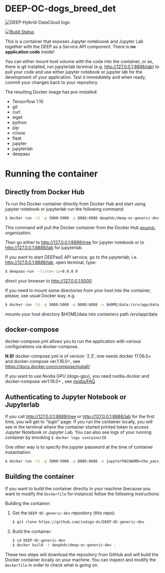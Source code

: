DEEP-OC-dogs_breed_det
============================================

![DEEP-Hybrid-DataCloud logo](https://docs.deep-hybrid-datacloud.eu/en/latest/_static/logo.png)

[![Build Status](https://jenkins.indigo-datacloud.eu:8080/buildStatus/icon?job=Pipeline-as-code/DEEP-OC-org/DEEP-OC-generic-dev/master)](https://jenkins.indigo-datacloud.eu:8080/job/Pipeline-as-code/job/DEEP-OC-org/job/DEEP-OC-generic-dev/job/master)

This is a container that exposes Jupyter noteboook and Jupyter Lab together with the DEEP as a Service API component. There is **no application code** inside!

You can either mount host volume with the code into the container, or as, there is git installed, run jupyterlab terminal (e.g. http://127.0.0.1:8888/lab) to pull your code and use either jupyter notebook or jupyter lab 
for the development of your application. Test it immediately and when ready, commit your changes back to your repository.


The resulting Docker image has pre-installed:
* Tensorflow 1.10
* git
* curl
* wget
* python
* pip
* rclone
* flaat
* jupyter
* jupyterlab
* deepaas


# Running the container

## Directly from Docker Hub

To run the Docker container directly from Docker Hub and start using jupyter notebook or jupyterlab run the following command:

```bash
$ docker run -ti -p 5000:5000 -p 8888:8888 deephdc/deep-oc-generic-dev
```

This command will pull the Docker container from the Docker Hub
[`deephdc`](https://hub.docker.com/u/deephdc/) organization.

Then go either to http://127.0.0.1:8888/tree for jupyter notebook or to http://127.0.0.1:8888/lab for jupyterlab.

If you want to start DEEPaaS API service, go to the jupyterlab, i.e. http://127.0.0.1:8888/lab, open terminal, type:

```bash
$ deepaas-run --listen-ip=0.0.0.0
```

direct your browser to http://127.0.0.1:5000

If you need to mount some directories from your host into the container, please, use usual Docker way, e.g.

```bash
$ docker run -ti -p 5000:5000 -p 8888:8888 -v $HOME/data:/srv/app/data deephdc/deep-oc-generic-dev
```

mounts your host directory $HOME/data into containers path /srv/app/data


## docker-compose

docker-compose.yml allows you to run the application with various configurations via docker-compose.

**N.B!** docker-compose.yml is of version '2.3', one needs docker 17.06.0+ and docker-compose ver.1.16.0+, see https://docs.docker.com/compose/install/

If you want to use Nvidia GPU (dogs-gpu), you need nvidia-docker and docker-compose ver1.19.0+ , see [nvidia/FAQ](https://github.com/NVIDIA/nvidia-docker/wiki/Frequently-Asked-Questions#do-you-support-docker-compose)


## Authenticating to Jupyter Notebook or Jupyterlab

If you call http://127.0.0.1:8888/tree or http://127.0.0.1:8888/lab for the first time, you will get to "login" page. If you run the container locally, 
you will see in the terminal where the container started printed token to access Jupyter Notebook or Jupyter Lab. 
You can also see logs of your running container by envoking ```$ docker logs containerID```

One other way is to specify the jupyter password at the time of container instantiation:

```bash
$ docker run -ti -p 5000:5000 -p 8888:8888 -e jupyterPASSWORD=the_pass_for_jupyter deephdc/deep-oc-generic-dev
```


## Building the container

If you want to build the container directly in your machine (because you want
to modify the `Dockerfile` for instance) follow the following instructions:

Building the container:

1. Get the `DEEP-OC-generic-dev` repository (this repo):

    ```bash
    $ git clone https://github.com/indigo-dc/DEEP-OC-generic-dev
    ```

2. Build the container:

    ```bash
    $ cd DEEP-OC-generic-dev
    $ docker build -t deephdc/deep-oc-generic-dev .
    ```

These two steps will download the repository from GitHub and will build the
Docker container locally on your machine. You can inspect and modify the
`Dockerfile` in order to check what is going on.

